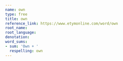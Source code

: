 ```yaml
---
name: own
type: free
title: own
reference_link: https://www.etymonline.com/word/own
root_name: 
root_language: 
denotation: 
word_sums:
- sum: 'Own + '
  respelling: own
---
```

